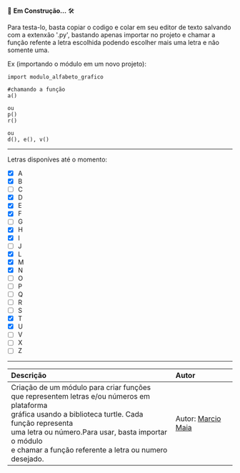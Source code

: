 🚧 **Em Construção...** 🛠️

Para testa-lo, basta copiar o codigo e colar em seu editor de texto salvando com a extenxão '.py', bastando apenas importar no projeto e chamar a função refente a letra escolhida podendo escolher mais uma letra e não somente uma.

Ex (importando o módulo em um novo projeto):

```
import modulo_alfabeto_grafico

#chamando a função
a()

ou
p()
r()

ou
d(), e(), v()
``` 
---------------------------------------------------------------------------------------------------------------------------------------------------------
Letras disponíves até o momento:

- [X] A
- [x] B
- [ ] C
- [x] D
- [x] E
- [x] F
- [ ] G
- [x] H
- [x] I
- [ ] J
- [x] L
- [x] M
- [x] N
- [ ] O
- [ ]  P
- [ ]  Q
- [ ]  R
- [ ]  S
- [x]  T
- [x]  U
- [ ]  V
- [ ]  X
- [ ]  Z

---------------------------------------------------------------------------------------------------------------------------------------------------------

| Descrição | Autor |
:----------  | :----------
Criação de um módulo para criar funções<br> que representem letras e/ou números em plataforma<br> gráfica usando a biblioteca turtle. Cada função representa <br>uma letra ou número.Para usar, basta importar o módulo <br>e chamar a função referente a letra ou numero desejado.<br> | Autor: [Marcio Maia](https://github.com/casodio)

